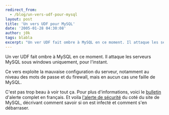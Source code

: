 ```yaml
---
redirect_from:
  - /blog/un-vers-udf-pour-mysql
layout: post
title: 'Un vers UDF pour MySQL'
date: '2005-01-28 04:30:08'
author: j0k
tags: blabla
excerpt: "Un ver UDF fait ombre à MySQL en ce moment. Il attaque les serveurs MySQL sous windows uniquement, pour l'instant.)   Ce vers exploite la mauvaise configuration du serveur, notamment au niveau des mots de passe et du firewall, mais en aucun cas une faille de MySQL.  \n  \nC'est pas trop beau à voir tout ça.   Pour plus d'informations, voici le      …"
---
```


Un ver UDF fait ombre à MySQL en ce moment. Il attaque les serveurs MySQL sous windows uniquement, pour l'instant.

Ce vers exploite la mauvaise configuration du serveur, notamment au niveau des mots de passe et du firewall, mais en aucun cas une faille de MySQL.

C'est pas trop beau à voir tout ça.   Pour plus d'informations, voici le [bulletin](http://www.ocipep-bpiepc.gc.ca/opsprods/advisories/2005/AV05-003_f.asp) d'alerte complet en français.   Et voila [l'alerte de sécurité](http://dev.mysql.com/tech-resources/articles/security_alert.html) du coté du site de MySQL, décrivant comment savoir si on est infecté et comment s'en débarraser.
